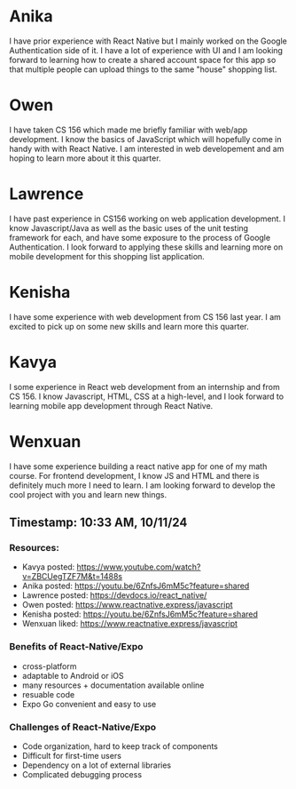 # Anika #
I have prior experience with React Native but I mainly worked on the Google Authentication side of it. I have a lot of experience with UI and I am looking forward to learning how to create a shared account space for this app so that multiple people can upload things to the same "house" shopping list.

# Owen #
I have taken CS 156 which made me briefly familiar with web/app development. I know the basics of JavaScript which will hopefully come in handy with with React Native. I am interested in web developement and am hoping to learn more about it this quarter.

# Lawrence #
I have past experience in CS156 working on web application development. I know Javascript/Java as well as the basic uses of the unit testing framework for each, and have some exposure to the process of Google Authentication. I look forward to applying these skills and learning more on mobile development for this shopping list application.


# Kenisha #
I have some experience with web development from CS 156 last year. I am excited to pick up on some new skills and learn more this quarter.

# Kavya #
I some experience in React web development from an internship and from CS 156. I know Javascript, HTML, CSS at a high-level, and I look forward to learning mobile app development through React Native.

# Wenxuan #
I have some experience building a react native app for one of my math course. For frontend development, I know JS and HTML and there is definitely much more I need to learn. I am looking forward to develop the cool project with you and learn new things.



## Timestamp: 10:33 AM, 10/11/24
### Resources:
- Kavya posted: https://www.youtube.com/watch?v=ZBCUegTZF7M&t=1488s
- Anika posted: https://youtu.be/6ZnfsJ6mM5c?feature=shared
- Lawrence posted: https://devdocs.io/react_native/
- Owen posted: https://www.reactnative.express/javascript
- Kenisha posted: https://youtu.be/6ZnfsJ6mM5c?feature=shared
- Wenxuan liked: https://www.reactnative.express/javascript

### Benefits of React-Native/Expo
- cross-platform
- adaptable to Android or iOS
- many resources + documentation available online
- resuable code
- Expo Go convenient and easy to use

### Challenges of React-Native/Expo
- Code organization, hard to keep track of components
- Difficult for first-time users
- Dependency on a lot of external libraries
- Complicated debugging process
